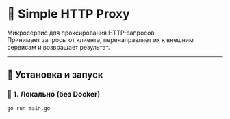 # 🧩 Simple HTTP Proxy

Микросервис для проксирования HTTP-запросов.  
Принимает запросы от клиента, перенаправляет их к внешним сервисам и возвращает результат.

---

## 🚀 Установка и запуск

### 🔹 1. Локально (без Docker)
```bash
go run main.go
